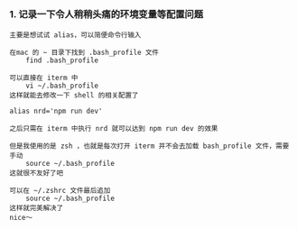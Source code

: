 
### 1. 记录一下令人稍稍头痛的环境变量等配置问题
	主要是想试试 alias，可以简便命令行输入

	在mac 的 ~ 目录下找到 .bash_profile 文件
		find .bash_profile

	可以直接在 iterm 中 
		vi ~/.bash_profile
	这样就能去修改一下 shell 的相关配置了

	alias nrd='npm run dev'

	之后只需在 iterm 中执行 nrd 就可以达到 npm run dev 的效果

	但是我使用的是 zsh ，也就是每次打开 iterm 并不会去加载 bash_profile 文件，需要手动
		source ~/.bash_profile
	这就很不友好了吧

	可以在 ~/.zshrc 文件最后追加
		source ~/.bash_profile
	这样就完美解决了
	nice～

		
